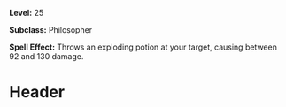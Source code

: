 <!-- TITLE: Skill: Throw Large Flame Potion -->
<!-- SUBTITLE:  -->

**Level:** 25

**Subclass:** Philosopher

**Spell Effect:** Throws an exploding potion at your target, causing between 92 and 130 damage.

# Header